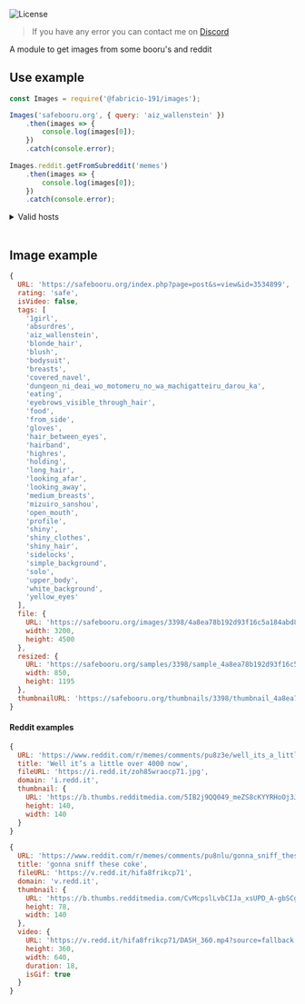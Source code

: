 ![License](https://img.shields.io/badge/License-Apache%202.0-blue.svg?color=white&style=for-the-badge)

> If you have any error you can contact me on [Discord](https://discord.gg/zrESMn6)

A module to get images from some booru's and reddit

## Use example

```js
const Images = require('@fabricio-191/images');

Images('safebooru.org', { query: 'aiz_wallenstein' })
	.then(images => {
		console.log(images[0]);
	})
	.catch(console.error);
	
Images.reddit.getFromSubreddit('memes')
	.then(images => {
		console.log(images[0]);
	})
	.catch(console.error);
```

<details>
<summary>Valid hosts</summary>
</br>

* danbooru.donmai.us
* safebooru.donmai.us
* safebooru.org
* gelbooru.com
* e621.net
* e926.net
* rule34.xxx
* lolibooru.moe
* rule34.paheal.net
* hypnohub.net
* booru.allthefallen.moe
* tbib.org
* mspabooru.com
* konachan.com
* konachan.net
* yande.re
* www.sakugabooru.com
* img.genshiken-itb.org
* derpibooru.org
* shimmie.shishnet.org
* cascards.fluffyquack.com
* www.booru.realmofastra.ca

</br>
</details>
</br>

## Image example

```js
{
  URL: 'https://safebooru.org/index.php?page=post&s=view&id=3534899',
  rating: 'safe',
  isVideo: false,
  tags: [
    '1girl',
    'absurdres',
    'aiz_wallenstein',
    'blonde_hair',
    'blush',
    'bodysuit',
    'breasts',
    'covered_navel',
    'dungeon_ni_deai_wo_motomeru_no_wa_machigatteiru_darou_ka',  
    'eating',
    'eyebrows_visible_through_hair',
    'food',
    'from_side',
    'gloves',
    'hair_between_eyes',
    'hairband',
    'highres',
    'holding',
    'long_hair',
    'looking_afar',
    'looking_away',
    'medium_breasts',
    'mizuiro_sanshou',
    'open_mouth',
    'profile',
    'shiny',
    'shiny_clothes',
    'shiny_hair',
    'sidelocks',
    'simple_background',
    'solo',
    'upper_body',
    'white_background',
    'yellow_eyes'
  ],
  file: {
    URL: 'https://safebooru.org/images/3398/4a8ea78b192d93f16c5a184abd82e33a9d909219.jpg',
    width: 3200,
    height: 4500
  },
  resized: {
    URL: 'https://safebooru.org/samples/3398/sample_4a8ea78b192d93f16c5a184abd82e33a9d909219.jpg',
    width: 850,
    height: 1195
  },
  thumbnailURL: 'https://safebooru.org/thumbnails/3398/thumbnail_4a8ea78b192d93f16c5a184abd82e33a9d909219.jpg'
}
```

#### Reddit examples

```js
{
  URL: 'https://www.reddit.com/r/memes/comments/pu8z3e/well_its_a_little_over_4000_now/',
  title: 'Well it’s a little over 4000 now',
  fileURL: 'https://i.redd.it/zoh85wraocp71.jpg',
  domain: 'i.redd.it',
  thumbnail: {
    URL: 'https://b.thumbs.redditmedia.com/5IB2j9QQ049_meZS8cKYYRHoOj3JKwOA3hgk7E44dUM.jpg',
    height: 140,
    width: 140
  }
}
```

```js
{
  URL: 'https://www.reddit.com/r/memes/comments/pu8nlu/gonna_sniff_these_coke/',  
  title: 'gonna sniff these coke',
  fileURL: 'https://v.redd.it/hifa8frikcp71',
  domain: 'v.redd.it',
  thumbnail: {
    URL: 'https://b.thumbs.redditmedia.com/CvMcpslLvbCIJa_xsUPD_A-gbSCg6EsGnMUf5xmb91c.jpg',
    height: 78,
    width: 140
  },
  video: {
    URL: 'https://v.redd.it/hifa8frikcp71/DASH_360.mp4?source=fallback',
    height: 360,
    width: 640,
    duration: 18,
    isGif: true
  }
}
```